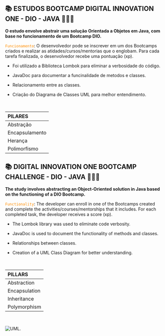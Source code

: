 ## 📚 ESTUDOS BOOTCAMP DIGITAL INNOVATION ONE - DIO - JAVA 👨🏻‍💻

**O estudo envolve abstrair uma solução Orientada a Objetos em Java, com base no funcionamento de um Bootcamp DIO.**
<br>

<p><code style="color : darkorange">Funcionamento</code>: O desenvolvedor pode se inscrever em um dos Bootcamps criados e realizar as atidades/cursos/mentorias que o englobam.
Para cada tarefa finalizada, o desenvolvedor recebe uma pontuação (xp).</p>

* <p>Foi utilizado a Biblioteca Lombok para eliminar a verbosidade do código.</p>
* <p>JavaDoc para documentar a funcinalidade de metodos e classes.</p>
* <p>Relacionamento entre as classes.</p>
* <p>Criação do Diagrama de Classes UML para melhor entendimento.</p>
<br>

|PILARES       |
|:---          |
|Abstração     |
|Encapsulamento|
|Herança       |
|Polimorfismo  |

## 📚 DIGITAL INNOVATION ONE BOOTCAMP CHALLENGE - DIO - JAVA 👨🏻‍💻

**The study involves abstracting an Object-Oriented solution in Java based on the functioning of a DIO Bootcamp.**
<br>

<p><code style="color : darkorange">Functionality</code>: The developer can enroll in one of the Bootcamps created and complete the activities/courses/mentorships 
  that it includes. For each completed task, the developer receives a score (xp).</p>

* <p>The Lombok library was used to eliminate code verbosity.</p> 
* <p>JavaDoc is used to document the functionality of methods and classes.</p> 
* <p>Relationships between classes.</p> 
* <p>Creation of a UML Class Diagram for better understanding.</p>
<br>

|PILLARS      |
|:---         |
|Abstraction  |
|Encapsulation|
|Inheritance  |
|Polymorphism |

<br>

![UML.](https://www.mermaidchart.com/raw/1bd19c58-3727-479f-8dd7-743696da0e6d?theme=dark&version=v0.1&format=svg "UML")
